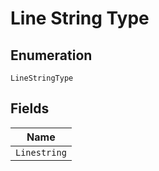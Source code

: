 
# Line String Type

## Enumeration

`LineStringType`

## Fields

| Name |
|  --- |
| `Linestring` |

